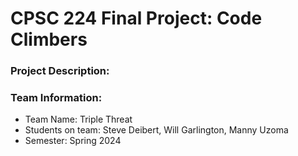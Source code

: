 # CPSC 224 Final Project: Code Climbers

### Project Description:


### Team Information:

- Team Name: Triple Threat
- Students on team: Steve Deibert, Will Garlington, Manny Uzoma
- Semester: Spring 2024


